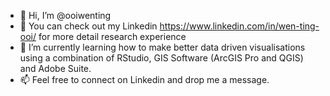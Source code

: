 - 👋 Hi, I’m @ooiwenting
- 👀 You can check out my Linkedin https://www.linkedin.com/in/wen-ting-ooi/ for more detail research experience 
- 🌱 I’m currently learning how to make better data driven visualisations using a combination of RStudio, GIS Software (ArcGIS Pro and QGIS) and Adobe Suite. 
- 📫 Feel free to connect on Linkedin and drop me a message. 

<!---
ooiwenting/ooiwenting is a ✨ special ✨ repository because its `README.md` (this file) appears on your GitHub profile.
You can click the Preview link to take a look at your changes.
--->
